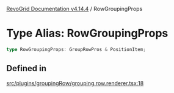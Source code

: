 [RevoGrid Documentation v4.14.4](README.md) / RowGroupingProps

# Type Alias: RowGroupingProps

```ts
type RowGroupingProps: GroupRowPros & PositionItem;
```

## Defined in

[src/plugins/groupingRow/grouping.row.renderer.tsx:18](https://github.com/revolist/revogrid/blob/a32d3a869ff2d770043cd2738815e885c8f5d1a9/src/plugins/groupingRow/grouping.row.renderer.tsx#L18)
